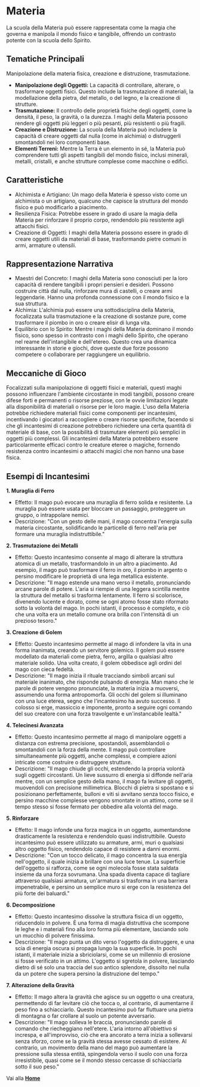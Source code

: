 # Materia
La scuola della Materia può essere rappresentata come la magia che governa e manipola il mondo fisico e tangibile, offrendo un contrasto potente con la scuola dello Spirito.

## Tematiche Principali
Manipolazione della materia fisica, creazione e distruzione, trasmutazione.

- **Manipolazione degli Oggetti:** La capacità di controllare, alterare, o trasformare oggetti fisici. Questo include la trasmutazione di materiali, la modellazione della pietra, del metallo, o del legno, e la creazione di strutture.
- **Trasmutazione:** Il controllo delle proprietà fisiche degli oggetti, come la densità, il peso, la gravità, o la durezza. I maghi della Materia possono rendere gli oggetti più leggeri o più pesanti, più resistenti o più fragili.
- **Creazione e Distruzione:** La scuola della Materia può includere la capacità di creare oggetti dal nulla (come in alchimia) o distruggerli smontandoli nei loro componenti base.
- **Elementi Terreni:** Mentre la Terra è un elemento in sé, la Materia può comprendere tutti gli aspetti tangibili del mondo fisico, inclusi minerali, metalli, cristalli, e anche strutture complesse come macchine o edifici.

## Caratteristiche
- Alchimista e Artigiano: Un mago della Materia è spesso visto come un alchimista o un artigiano, qualcuno che capisce la struttura del mondo fisico e può modificarlo a piacimento.
- Resilienza Fisica: Potrebbe essere in grado di usare la magia della Materia per rinforzare il proprio corpo, rendendolo più resistente agli attacchi fisici.
- Creazione di Oggetti: I maghi della Materia possono essere in grado di creare oggetti utili da materiali di base, trasformando pietre comuni in armi, armature o utensili.

## Rappresentazione Narrativa
- Maestri del Concreto: I maghi della Materia sono conosciuti per la loro capacità di rendere tangibili i propri pensieri e desideri. Possono costruire città dal nulla, rinforzare mura di castelli, o creare armi leggendarie. Hanno una profonda connessione con il mondo fisico e la sua struttura.
- Alchimia: L'alchimia può essere una sottodisciplina della Materia, focalizzata sulla trasmutazione e la creazione di sostanze pure, come trasformare il piombo in oro o creare elisir di lunga vita.
- Equilibrio con lo Spirito: Mentre i maghi della Materia dominano il mondo fisico, sono spesso in contrasto con i maghi dello Spirito, che operano nel reame dell'intangibile e dell'etereo. Questo crea una dinamica interessante in storie e giochi, dove queste due forze possono competere o collaborare per raggiungere un equilibrio.

## Meccaniche di Gioco
Focalizzati sulla manipolazione di oggetti fisici e materiali, questi maghi possono influenzare l'ambiente circostante in modi tangibili, possono creare difese forti e permanenti o risorse preziose, con le ovvie limitazioni legate alla disponibilità di materiali o risorse per le loro magie. L'uso della Materia potrebbe richiedere materiali fisici come componenti per incantesimi, incentivando i giocatori a raccogliere o creare risorse specifiche, facendo si che gli incantesimi di creazione potrebbero richiedere una certa quantità di materiale di base, con la possibilità di trasmutare elementi più semplici in oggetti più complessi. Gli incantesimi della Materia potrebbero essere particolarmente efficaci contro le creature eteree o magiche, fornendo resistenza contro incantesimi o attacchi magici che non hanno una base fisica.

## Esempi di Incantesimi

**1. Muraglia di Ferro**
- Effetto: Il mago può evocare una muraglia di ferro solida e resistente. La muraglia può essere usata per bloccare un passaggio, proteggere un gruppo, o intrappolare nemici.
- Descrizione: "Con un gesto delle mani, il mago concentra l'energia sulla materia circostante, solidificando le particelle di ferro nell'aria per formare una muraglia indistruttibile."

**2. Trasmutazione dei Metalli**
- Effetto: Questo incantesimo consente al mago di alterare la struttura atomica di un metallo, trasformandolo in un altro a piacimento. Ad esempio, il mago può trasformare il ferro in oro, il piombo in argento o persino modificare le proprietà di una lega metallica esistente.
- Descrizione: "Il mago estende una mano verso il metallo, pronunciando arcane parole di potere. L'aria si riempie di una leggera scintilla mentre la struttura del metallo si trasforma lentamente. Il ferro si scolorisce, divenendo lucente e dorato, come se ogni atomo fosse stato riformato sotto la volontà del mago. In pochi istanti, il processo è completo, e ciò che una volta era un metallo comune ora brilla con l'intensità di un prezioso tesoro."

**3. Creazione di Golem**
- Effetto: Questo incantesimo permette al mago di infondere la vita in una forma inanimata, creando un servitore golemico. Il golem può essere modellato da materiali come pietra, ferro, argilla o qualsiasi altro materiale solido. Una volta creato, il golem obbedisce agli ordini del mago con cieca fedeltà.
- Descrizione: "Il mago inizia il rituale tracciando simboli arcani sul materiale inanimato, che risponde pulsando di energia. Man mano che le parole di potere vengono pronunciate, la materia inizia a muoversi, assumendo una forma antropomorfa. Gli occhi del golem si illuminano con una luce eterea, segno che l'incantesimo ha avuto successo. Il colosso si erge, massiccio e imponente, pronto a seguire ogni comando del suo creatore con una forza travolgente e un'instancabile lealtà."

**4. Telecinesi Avanzata**
- Effetto: Questo incantesimo permette al mago di manipolare oggetti a distanza con estrema precisione, spostandoli, assemblandoli o smontandoli con la forza della mente. Il mago può controllare simultaneamente più oggetti, anche complessi, e compiere azioni intricate come costruire o distruggere strutture.
- Descrizione: "Il mago chiude gli occhi, estendendo la propria volontà sugli oggetti circostanti. Un lieve sussurro di energia si diffonde nell'aria mentre, con un semplice gesto della mano, il mago fa levitare gli oggetti, muovendoli con precisione millimetrica. Blocchi di pietra si spostano e si posizionano perfettamente, bulloni e viti si avvitano senza tocco fisico, e persino macchine complesse vengono smontate in un attimo, come se il tempo stesso si fosse fermato per obbedire alla volontà del mago.

**5. Rinforzare**
- Effetto: Il mago infonde una forza magica in un oggetto, aumentandone drasticamente la resistenza e rendendolo quasi indistruttibile. Questo incantesimo può essere utilizzato su armature, armi, muri o qualsiasi altro oggetto fisico, rendendolo capace di resistere a danni enormi.
- Descrizione: "Con un tocco delicato, il mago concentra la sua energia nell'oggetto, il quale inizia a brillare con una luce tenue. La superficie dell'oggetto si rafforza, come se ogni molecola fosse stata saldata insieme da una forza sovrumana. Una spada diventa capace di tagliare attraverso qualsiasi armatura, un'armatura si trasforma in una barriera impenetrabile, e persino un semplice muro si erge con la resistenza del più forte dei baluardi."

**6. Decomposizione**
- Effetto: Questo incantesimo dissolve la struttura fisica di un oggetto, riducendolo in polvere. È una forma di magia distruttiva che scompone le leghe e i materiali fino alla loro forma più elementare, lasciando solo un mucchio di polvere finissima.
- Descrizione: "Il mago punta un dito verso l'oggetto da distruggere, e una scia di energia oscura si propaga lungo la sua superficie. In pochi istanti, il materiale inizia a sbriciolarsi, come se un millennio di erosione si fosse verificato in un attimo. L'oggetto si sgretola in polvere, lasciando dietro di sé solo una traccia del suo antico splendore, dissolto nel nulla da un potere che supera persino la distruzione del tempo."

**7. Alterazione della Gravità**
- Effetto: Il mago altera la gravità che agisce su un oggetto o una creatura, permettendo di far levitare ciò che tocca o, al contrario, di aumentarne il peso fino a schiacciarlo. Questo incantesimo può far fluttuare una pietra di montagna o far crollare al suolo un potente avversario.
- Descrizione: "Il mago solleva le braccia, pronunciando parole di comando che riecheggiano nell'etere. L'aria intorno all'obiettivo si increspa, e all'improvviso, ciò che era ancorato a terra inizia a sollevarsi senza sforzo, come se la gravità stessa avesse cessato di esistere. Al contrario, un movimento della mano del mago può aumentare la pressione sulla stessa entità, spingendola verso il suolo con una forza irresistibile, quasi come se il mondo stesso cercasse di schiacciarla sotto il suo peso."

Vai alla [**Home**](https://crypticsentinel.github.io/Open-Source-GDR/)
